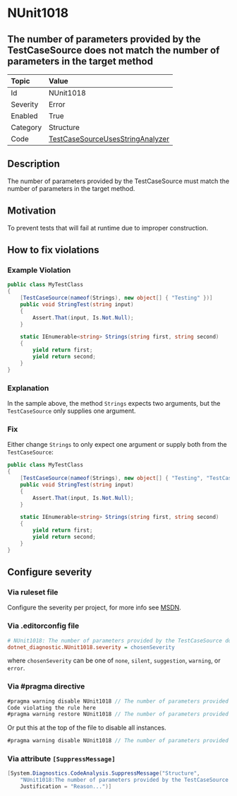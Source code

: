 # NUnit1018

## The number of parameters provided by the TestCaseSource does not match the number of parameters in the target method

| Topic    | Value
| :--      | :--
| Id       | NUnit1018
| Severity | Error
| Enabled  | True
| Category | Structure
| Code     | [TestCaseSourceUsesStringAnalyzer](https://github.com/nunit/nunit.analyzers/blob/4.4.0/src/nunit.analyzers/TestCaseSourceUsage/TestCaseSourceUsesStringAnalyzer.cs)

## Description

The number of parameters provided by the TestCaseSource must match the number of parameters in the target method.

## Motivation

To prevent tests that will fail at runtime due to improper construction.

## How to fix violations

### Example Violation

```csharp
public class MyTestClass
{
    [TestCaseSource(nameof(Strings), new object[] { "Testing" })]
    public void StringTest(string input)
    {
        Assert.That(input, Is.Not.Null);
    }

    static IEnumerable<string> Strings(string first, string second)
    {
        yield return first;
        yield return second;
    }
}
```

### Explanation

In the sample above, the method `Strings` expects two arguments, but the `TestCaseSource` only supplies one argument.

### Fix

Either change `Strings` to only expect one argument or supply both from the `TestCaseSource`:

```csharp
public class MyTestClass
{
    [TestCaseSource(nameof(Strings), new object[] { "Testing", "TestCaseSource" })]
    public void StringTest(string input)
    {
        Assert.That(input, Is.Not.Null);
    }

    static IEnumerable<string> Strings(string first, string second)
    {
        yield return first;
        yield return second;
    }
}
```

<!-- start generated config severity -->
## Configure severity

### Via ruleset file

Configure the severity per project, for more info see
[MSDN](https://learn.microsoft.com/en-us/visualstudio/code-quality/using-rule-sets-to-group-code-analysis-rules?view=vs-2022).

### Via .editorconfig file

```ini
# NUnit1018: The number of parameters provided by the TestCaseSource does not match the number of parameters in the target method
dotnet_diagnostic.NUnit1018.severity = chosenSeverity
```

where `chosenSeverity` can be one of `none`, `silent`, `suggestion`, `warning`, or `error`.

### Via #pragma directive

```csharp
#pragma warning disable NUnit1018 // The number of parameters provided by the TestCaseSource does not match the number of parameters in the target method
Code violating the rule here
#pragma warning restore NUnit1018 // The number of parameters provided by the TestCaseSource does not match the number of parameters in the target method
```

Or put this at the top of the file to disable all instances.

```csharp
#pragma warning disable NUnit1018 // The number of parameters provided by the TestCaseSource does not match the number of parameters in the target method
```

### Via attribute `[SuppressMessage]`

```csharp
[System.Diagnostics.CodeAnalysis.SuppressMessage("Structure",
    "NUnit1018:The number of parameters provided by the TestCaseSource does not match the number of parameters in the target method",
    Justification = "Reason...")]
```
<!-- end generated config severity -->
